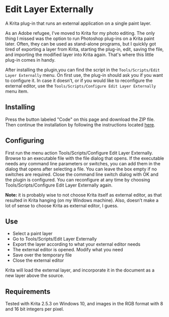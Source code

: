 # Edit Layer Externally
A Krita plug-in that runs an external application on a single paint layer.

As an Adobe refugee, I've moved to Krita for my photo editing. The only thing I missed was the option to run Photoshop plug-ins on a Krita paint later. Often, they can be used as stand-alone programs, but I quickly got tired of exporting a layer from Krita, starting the plug-in, edit, saving the file, and importing the modified layer into Krita again. That's where this little plug-in comes in handy.

After installing the plugin,you can find the script in the `Tools/Scripts/Edit Layer Externally` menu. On first use, the plug-in should ask you if you want to configure it. In case it doesn’t, or if you would like to reconfigure the external editor, use the `Tools/Scripts/Configure Edit Layer Externally` menu item. 

## Installing 

Press the button labeled "Code" on this page and download the ZIP file. Then continue the installation by following the instructions located [here](https://docs.krita.org/en/user_manual/python_scripting/install_custom_python_plugin.html).

## Configuring

First run the menu action Tools/Scripts/Configure Edit Layer Externally. Browse to an executable file with the file dialog that opens. If the executable needs any command line parameters or switches, you can add them in the dialog that opens after selecting a file. You can leave the box empty if no switches are required. Close the command line switch dialog with OK and the plugin is configured. You can reconfigure at any time by choosing Tools/Scripts/Configure Edit Layer Externally again.

**Note:** it is probably wise to not choose Krita itself as external editor, as that resulted in Krita hanging (on my Windows machine). Also, doesn’t make a lot of sense to choose Krita as external editor, I guess.

## Use
- Select a paint layer
- Go to Tools/Scripts/Edit Layer Externally
- Export the layer according to what your external editor needs
- The external editor is opened. Modify what you need
- Save over the temporary file
- Close the external editor

Krita will load the external layer, and incorporate it in the document as a new layer above the source.
 
## Requirements

Tested with Krita 2.5.3 on Windows 10, and images in the RGB format with 8 and 16 bit integers per pixel.
